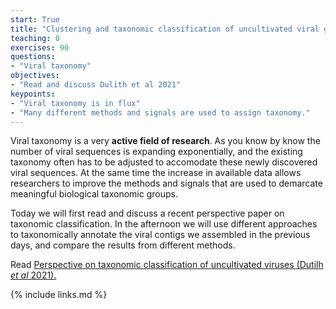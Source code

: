 ```yaml
---
start: True
title: "Clustering and taxonomic classification of uncultivated viral genomes"
teaching: 0
exercises: 90
questions:
- "Viral taxonomy"
objectives:
- "Read and discuss Dulith et al 2021"
keypoints:
- "Viral taxonomy is in flux"
- "Many different methods and signals are used to assign taxonomy."
---
```

Viral taxonomy is a very **active field of research**. As you know by know the number of viral sequences is expanding exponentially, and the existing taxonomy often has to be adjusted to accomodate these newly discovered viral sequences. At the same time the increase in available data allows researchers to improve the methods and signals that are used to demarcate meaningful biological taxonomic groups.

Today we will first read and discuss a recent perspective paper on taxonomic classification. In the afternoon we will use different approaches to taxonomically annotate the viral contigs we assembled in the previous days, and compare the results from different methods.

Read [Perspective on taxonomic classification of uncultivated viruses (Dutilh *et al* 2021). ](https://www.sciencedirect.com/science/article/pii/S1879625721001334)



{% include links.md %}
